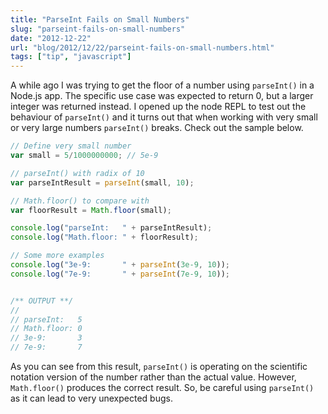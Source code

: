 ```yaml
---
title: "ParseInt Fails on Small Numbers"
slug: "parseint-fails-on-small-numbers"
date: "2012-12-22"
url: "blog/2012/12/22/parseint-fails-on-small-numbers.html"
tags: ["tip", "javascript"]
---
```


A while ago I was trying to get the floor of a number using `parseInt()` in a Node.js app. The specific use case was expected to return 0, but a larger integer was returned instead. I opened up the node REPL to test out the behaviour of `parseInt()` and it turns out that when working with very small or very large numbers `parseInt()` breaks. Check out the sample below.

```javascript
// Define very small number
var small = 5/1000000000; // 5e-9

// parseInt() with radix of 10
var parseIntResult = parseInt(small, 10);

// Math.floor() to compare with
var floorResult = Math.floor(small);

console.log("parseInt:   " + parseIntResult);
console.log("Math.floor: " + floorResult);

// Some more examples
console.log("3e-9:       " + parseInt(3e-9, 10));
console.log("7e-9:       " + parseInt(7e-9, 10));


/** OUTPUT **/
//
// parseInt:   5
// Math.floor: 0
// 3e-9:       3
// 7e-9:       7
```

As you can see from this result, `parseInt()` is operating on the scientific notation version of the number rather than the actual value. However, `Math.floor()` produces the correct result. So, be careful using `parseInt()` as it can lead to very unexpected bugs.



